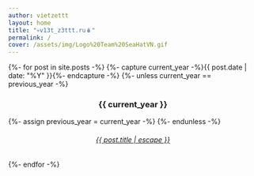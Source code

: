 ```yaml
---
author: vietzettt
layout: home
title: "💀v13t_z3ttt.ru🪆"
permalink: /
cover: /assets/img/Logo%20Team%20SeaHatVN.gif
---
```

{%- for post in site.posts -%}
  {%- capture current_year -%}{{ post.date | date: "%Y" }}{%- endcapture -%}
  {%- unless current_year == previous_year -%}
    <h3 align="center">{{ current_year }}</h3>
    {%- assign previous_year = current_year -%}
  {%- endunless -%}
  <article class="post-item" align="center">
    <h6 class="post-item-title">
      <a href="{{ post.url }}">{{ post.title | escape }}</a>
    </h6>
  </article>
{%- endfor -%}
